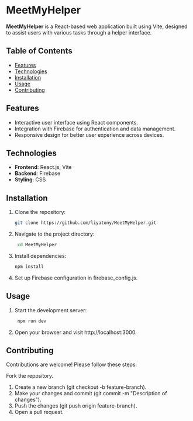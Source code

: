 # MeetMyHelper

**MeetMyHelper** is a React-based web application built using Vite, designed to assist users with various tasks through a helper interface.

## Table of Contents
- [Features](#features)
- [Technologies](#technologies)
- [Installation](#installation)
- [Usage](#usage)
- [Contributing](#contributing)


## Features
- Interactive user interface using React components.
- Integration with Firebase for authentication and data management.
- Responsive design for better user experience across devices.

## Technologies
- **Frontend**: React.js, Vite
- **Backend**: Firebase
- **Styling**: CSS

## Installation
1. Clone the repository:
   ```bash
   git clone https://github.com/liyatony/MeetMyHelper.git
2. Navigate to the project directory:
   ```bash
    cd MeetMyHelper
4. Install dependencies:
    ```bash
    npm install
6. Set up Firebase configuration in firebase_config.js.

## Usage
  1. Start the development server:
     ```bash
      npm run dev
  2. Open your browser and visit http://localhost:3000.
## Contributing
  Contributions are welcome! Please follow these steps:

Fork the repository.
1. Create a new branch (git checkout -b feature-branch).
2. Make your changes and commit (git commit -m "Description of changes").
3. Push the changes (git push origin feature-branch).
4. Open a pull request.

   
